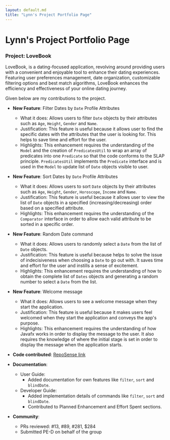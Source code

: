```yaml
---
layout: default.md
title: "Lynn's Project Portfolio Page"
---
```


# Lynn's Project Portfolio Page

### Project: LoveBook

LoveBook, is a dating-focused application, revolving around providing users with a convenient
and enjoyable tool to enhance their dating experiences. Featuring user preferences management, date organization,
customizable filtering options and best match algorithms, LoveBook enhances the efficiency and effectiveness of your
online dating journey.

Given below are my contributions to the project.

* **New Feature**: Filter Dates by `Date` Profile Attributes
    * What it does: Allows users to filter `Date` objects by their attributes such as `Age`, `Height`, `Gender` and `Name`.
    * Justification: This feature is useful because it allows user to find the specific dates with the attributes that the user is looking for. This helps to save time and effort for the user.
    * Highlights: This enhancement requires the understanding of the `Model` and the creation of `PredicatesUtil` to wrap an array of predicates into one `Predicate` so that the code conforms to the SLAP principle. `PredicatesUtil` implements the `Predicate` interface and is used in the `Model` to update list of `Date` objects visible to user.

* **New Feature**: Sort Dates by `Date` Profile Attributes
    * What it does: Allows users to sort `Date` objects by their attributes such as `Age`, `Height`, `Gender`, `Horoscope`, `Income` and `Name`.
    * Justification: This feature is useful because it allows user to view the list of `Date` objects in a specified (increasing/decreasing) order based on a specified attribute.
    * Highlights: This enhancement requires the understanding of the `Comparator` interface in order to allow each valid attribute to be sorted in a specific order.

* **New Feature**: Random Date command
    * What it does: Allows users to randomly select a `Date` from the list of `Date` objects.
    * Justification: This feature is useful because helps to solve the issue of indecisiveness when choosing a `Date` to go out with. It saves time and effort for the user and instills a sense of excitement.
    * Highlights: This enhancement requires the understanding of how to obtain the complete list of `Dates` objects and generating a random number to select a `Date` from the list.

* **New Feature**: Welcome message
  * What it does: Allows users to see a welcome message when they start the application.
  * Justification: This feature is useful because it makes users feel welcomed when they start the application and conveys the app's purpose.
  * Highlights: This enhancement requires the understanding of how Javafx works in order to display the message to the user. It also requires the knowledge of where the initial stage is set in order to display the message when the application starts.

* **Code contributed**: [RepoSense link](https://nus-cs2103-ay2324s1.github.io/tp-dashboard/?search=lynnlow175&breakdown=false&sort=groupTitle%20dsc&sortWithin=title&since=2023-09-22&timeframe=commit&mergegroup=&groupSelect=groupByRepos)

* **Documentation**:
    * User Guide: 
      * Added documentation for own features like `filter`, `sort` and `blindDate`.
    * Developer Guide: 
      * Added implementation details of commands like `filter`, `sort` and `blindDate`.
      * Contributed to Planned Enhancement and Effort Spent sections.

* **Community**:
  * PRs reviewed: #13, #89, #281, $284
  * Submitted PE-D on behalf of the group

